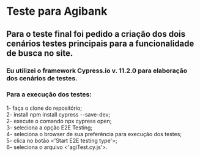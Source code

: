 # Teste para Agibank

## Para o teste final foi pedido a criação dos dois cenários testes principais para a funcionalidade de busca no site.

### Eu utilizei o framework Cypress.io v. 11.2.0 para elaboração dos cenários de testes.

### Para a execução dos testes:<br/>
1- faça o clone do repositório;<br/>
2- install npm install cypress --save-dev;<br/>
2- execute o comando npx cypress open;<br/>
3- seleciona a opção E2E Testing;<br/>
4- seleciona o browser de sua preferência para execução dos testes;<br/>
5- clica no botão <'Start E2E testing type'>;<br/>
6- seleciona o arquivo <'agiTest.cy.js'>.
